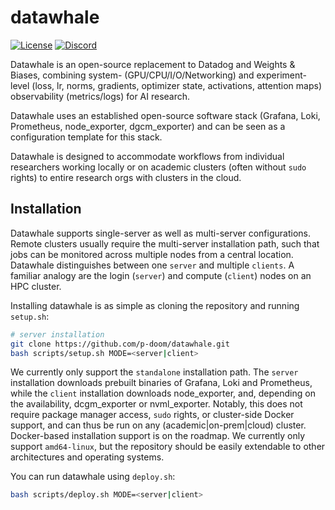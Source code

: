 # datawhale

[![License](https://img.shields.io/github/license/p-doom/datawhale)](https://github.com/p-doom/datawhale/blob/main/LICENSE)
[![Discord](https://img.shields.io/badge/p(doom)-Discord-%235865F2.svg?logo=discord&logoColor=white)](https://https://discord.gg/G4JNuPX2VR)

Datawhale is an open-source replacement to Datadog and Weights & Biases,
combining system- (GPU/CPU/I/O/Networking) and experiment-level (loss, lr,
norms, gradients, optimizer state, activations, attention maps) observability
(metrics/logs) for AI research.

Datawhale uses an established open-source software stack (Grafana, Loki,
Prometheus, node_exporter, dgcm_exporter) and can be seen as a  configuration
template for this stack.

Datawhale is designed to accommodate workflows from individual researchers
working locally or on academic clusters (often without `sudo` rights) to
entire research orgs with clusters in the cloud.

## Installation
Datawhale supports single-server as well as multi-server configurations.
Remote clusters usually require the multi-server installation path, such
that jobs can be monitored across multiple nodes from a central location.
Datawhale distinguishes between one `server` and multiple `clients`. A
familiar analogy are the login (`server`) and compute (`client`) nodes on
an HPC cluster.

Installing datawhale is as simple as cloning the repository and running `setup.sh`:
```bash
# server installation
git clone https://github.com/p-doom/datawhale.git
bash scripts/setup.sh MODE=<server|client>
```

We currently only support the `standalone` installation path. The `server`
installation downloads prebuilt binaries of Grafana, Loki and Prometheus, while
the `client` installation downloads node_exporter, and, depending on the
availability, dcgm_exporter or nvml_exporter. Notably, this does not require 
package manager access, `sudo` rights, or cluster-side Docker support, and can
thus be run on any (academic|on-prem|cloud) cluster. Docker-based installation
support is on the roadmap. We currently only support `amd64-linux`, but the 
repository should be easily extendable to other architectures and operating
systems. 

You can run datawhale using `deploy.sh`:
```bash
bash scripts/deploy.sh MODE=<server|client>
```

